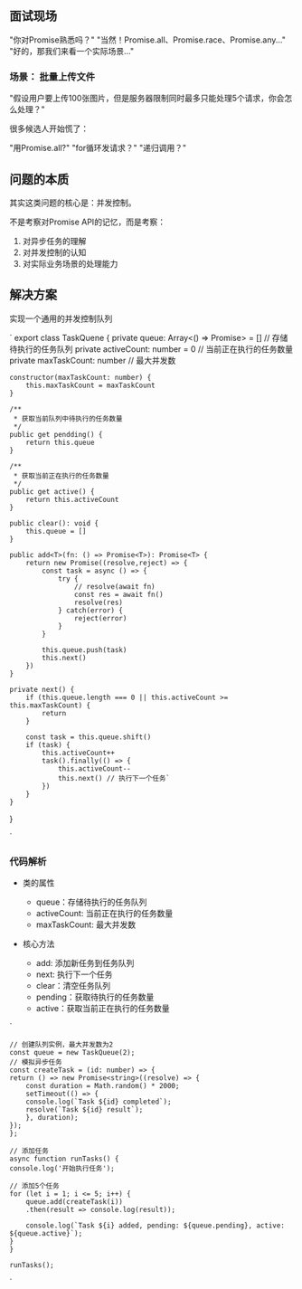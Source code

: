 ## 面试现场

"你对Promise熟悉吗？" "当然！Promise.all、Promise.race、Promise.any..." "好的，那我们来看一个实际场景..."

### 场景： 批量上传文件

"假设用户要上传100张图片，但是服务器限制同时最多只能处理5个请求，你会怎么处理？"

很多候选人开始慌了：

"用Promise.all?"
"for循环发请求？"
"递归调用？"

## 问题的本质

其实这类问题的核心是：并发控制。

不是考察对Promise API的记忆，而是考察：

 1. 对异步任务的理解
 2. 对并发控制的认知
 3. 对实际业务场景的处理能力

## 解决方案

实现一个通用的并发控制队列

<!-- 手写代码/utils/taskQuene.ts -->

 `
 export class TaskQuene {
    private queue: Array<() => Promise<any>> = [] //  存储待执行的任务队列
    private activeCount: number = 0 // 当前正在执行的任务数量
    private maxTaskCount: number // 最大并发数

    constructor(maxTaskCount: number) {
        this.maxTaskCount = maxTaskCount
    }

    /**
     * 获取当前队列中待执行的任务数量
     */
    public get pendding() {
        return this.queue
    }

    /**
     * 获取当前正在执行的任务数量
     */
    public get active() {
        return this.activeCount
    }

    public clear(): void {
        this.queue = []
    }

    public add<T>(fn: () => Promise<T>): Promise<T> {
        return new Promise((resolve,reject) => {
            const task = async () => {
                try {
                    // resolve(await fn)
                    const res = await fn()
                    resolve(res)
                } catch(error) {
                    reject(error)
                }
            }

            this.queue.push(task)
            this.next()
        })
    }

    private next() {
        if (this.queue.length === 0 || this.activeCount >= this.maxTaskCount) {
            return
        }

        const task = this.queue.shift()
        if (task) {
            this.activeCount++
            task().finally(() => {
                this.activeCount--
                this.next() // 执行下一个任务`
            })
        }
    }
}

 `

### 代码解析

- 类的属性
  - queue：存储待执行的任务队列
  - activeCount: 当前正在执行的任务数量
  - maxTaskCount: 最大并发数

- 核心方法
  - add: 添加新任务到任务队列
  - next: 执行下一个任务
  - clear：清空任务队列
  - pending：获取待执行的任务数量
  - active：获取当前正在执行的任务数量

`

    // 创建队列实例，最大并发数为2
    const queue = new TaskQueue(2);
    // 模拟异步任务
    const createTask = (id: number) => {
    return () => new Promise<string>((resolve) => {
        const duration = Math.random() * 2000;
        setTimeout(() => {
        console.log(`Task ${id} completed`);
        resolve(`Task ${id} result`);
        }, duration);
    });
    };

    // 添加任务
    async function runTasks() {
    console.log('开始执行任务');

    // 添加5个任务
    for (let i = 1; i <= 5; i++) {
        queue.add(createTask(i))
        .then(result => console.log(result));

        console.log(`Task ${i} added, pending: ${queue.pending}, active: ${queue.active}`);
    }
    }

    runTasks();
`
